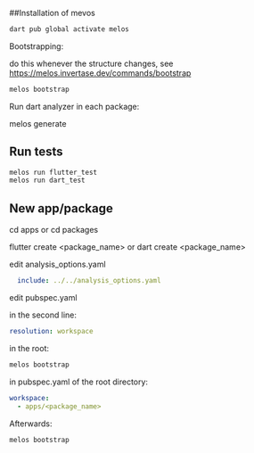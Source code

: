##Installation of mevos

```bash
dart pub global activate melos
```

Bootstrapping:

do this whenever the structure changes, see https://melos.invertase.dev/commands/bootstrap

```bash
melos bootstrap
```

Run dart analyzer in each package:

melos generate

## Run tests

```bash
melos run flutter_test
melos run dart_test
```


## New app/package

cd apps or cd packages

flutter create <package_name> or dart create <package_name>

edit analysis_options.yaml

```yaml
  include: ../../analysis_options.yaml
```

edit pubspec.yaml

in the second line:

```yaml
resolution: workspace
```

in the root:

```bash
melos bootstrap
```

in pubspec.yaml of the root directory:

```yaml
workspace:
  - apps/<package_name>
```

Afterwards:

```bash
melos bootstrap
```
